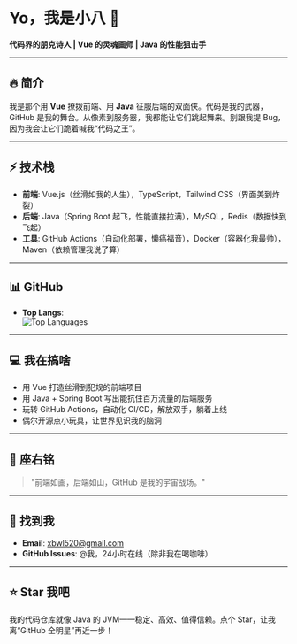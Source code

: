# Yo，我是小八 🚀  
**代码界的朋克诗人 | Vue 的灵魂画师 | Java 的性能狙击手**

---

## 🔥 简介  
我是那个用 **Vue** 撩拨前端、用 **Java** 征服后端的双面侠。代码是我的武器，GitHub 是我的舞台。从像素到服务器，我都能让它们跳起舞来。别跟我提 Bug，因为我会让它们跪着喊我“代码之王”。

---

## ⚡️ 技术栈  
- **前端**: Vue.js（丝滑如我的人生），TypeScript，Tailwind CSS（界面美到炸裂）  
- **后端**: Java（Spring Boot 起飞，性能直接拉满），MySQL，Redis（数据快到飞起）  
- **工具**: GitHub Actions（自动化部署，懒癌福音），Docker（容器化我最帅），Maven（依赖管理我说了算）  

---

## 📊 GitHub
- **Top Langs**:  
  ![Top Languages](https://github-readme-stats.vercel.app/api/top-langs/?username=xbgo&layout=compact&theme=radical)  

---

## 💻 我在搞啥  
- 用 Vue 打造丝滑到犯规的前端项目  
- 用 Java + Spring Boot 写出能抗住百万流量的后端服务  
- 玩转 GitHub Actions，自动化 CI/CD，解放双手，躺着上线  
- 偶尔开源点小玩具，让世界见识我的脑洞  

---

## 🌋 座右铭  
> "前端如画，后端如山，GitHub 是我的宇宙战场。"  

---

## 📡 找到我  
- **Email**: xbwl520@gmail.com
- **GitHub Issues**: @我，24小时在线（除非我在喝咖啡）  

---

## ⭐ Star 我吧  
我的代码仓库就像 Java 的 JVM——稳定、高效、值得信赖。点个 Star，让我离“GitHub 全明星”再近一步！
